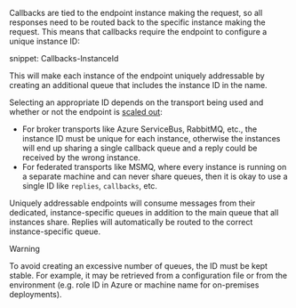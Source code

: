 
Callbacks are tied to the endpoint instance making the request, so all responses need to be routed back to the specific instance making the request. This means that callbacks require the endpoint to configure a unique instance ID:

snippet: Callbacks-InstanceId

This will make each instance of the endpoint uniquely addressable by creating an additional queue that includes the instance ID in the name.

Selecting an appropriate ID depends on the transport being used and whether or not the endpoint is [scaled out](/nservicebus/scaling.md):
- For broker transports like Azure ServiceBus, RabbitMQ, etc., the instance ID must be unique for each instance, otherwise the instances will end up sharing a single callback queue and a reply could be received by the wrong instance.
- For federated transports like MSMQ, where every instance is running on a separate machine and can never share queues, then it is okay to use a single ID like `replies`, `callbacks`, etc.

Uniquely addressable endpoints will consume messages from their dedicated, instance-specific queues in addition to the main queue that all instances share. Replies will automatically be routed to the correct instance-specific queue.

> [!WARNING]
> To avoid creating an excessive number of queues, the ID must be kept stable. For example, it may be retrieved from a configuration file or from the environment (e.g. role ID in Azure or machine name for on-premises deployments).
